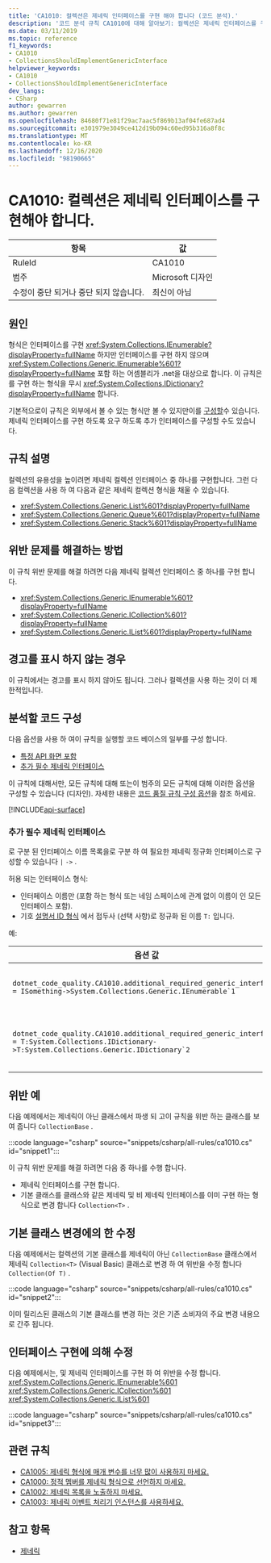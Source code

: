 ```yaml
---
title: 'CA1010: 컬렉션은 제네릭 인터페이스를 구현 해야 합니다 (코드 분석).'
description: '코드 분석 규칙 CA1010에 대해 알아보기: 컬렉션은 제네릭 인터페이스를 구현 해야 합니다.'
ms.date: 03/11/2019
ms.topic: reference
f1_keywords:
- CA1010
- CollectionsShouldImplementGenericInterface
helpviewer_keywords:
- CA1010
- CollectionsShouldImplementGenericInterface
dev_langs:
- CSharp
author: gewarren
ms.author: gewarren
ms.openlocfilehash: 84680f71e81f29ac7aac5f869b13af04fe687ad4
ms.sourcegitcommit: e301979e3049ce412d19b094c60ed95b316a8f8c
ms.translationtype: MT
ms.contentlocale: ko-KR
ms.lasthandoff: 12/16/2020
ms.locfileid: "98190665"
---
```

# <a name="ca1010-collections-should-implement-generic-interface"></a>CA1010: 컬렉션은 제네릭 인터페이스를 구현해야 합니다.

| 항목                                     | 값            |
|------------------------------------------|------------------|
| RuleId                                   | CA1010           |
| 범주                                 | Microsoft 디자인 |
| 수정이 중단 되거나 중단 되지 않습니다. | 최신이 아님     |

## <a name="cause"></a>원인

형식은 인터페이스를 구현 <xref:System.Collections.IEnumerable?displayProperty=fullName> 하지만 인터페이스를 구현 하지 않으며 <xref:System.Collections.Generic.IEnumerable%601?displayProperty=fullName> 포함 하는 어셈블리가 .net을 대상으로 합니다. 이 규칙은를 구현 하는 형식을 무시 <xref:System.Collections.IDictionary?displayProperty=fullName> 합니다.

기본적으로이 규칙은 외부에서 볼 수 있는 형식만 볼 수 있지만이를 [구성할](#configure-code-to-analyze)수 있습니다. 제네릭 인터페이스를 구현 하도록 요구 하도록 추가 인터페이스를 구성할 수도 있습니다.

## <a name="rule-description"></a>규칙 설명

컬렉션의 유용성을 높이려면 제네릭 컬렉션 인터페이스 중 하나를 구현합니다. 그런 다음 컬렉션을 사용 하 여 다음과 같은 제네릭 컬렉션 형식을 채울 수 있습니다.

- <xref:System.Collections.Generic.List%601?displayProperty=fullName>
- <xref:System.Collections.Generic.Queue%601?displayProperty=fullName>
- <xref:System.Collections.Generic.Stack%601?displayProperty=fullName>

## <a name="how-to-fix-violations"></a>위반 문제를 해결하는 방법

이 규칙 위반 문제를 해결 하려면 다음 제네릭 컬렉션 인터페이스 중 하나를 구현 합니다.

- <xref:System.Collections.Generic.IEnumerable%601?displayProperty=fullName>
- <xref:System.Collections.Generic.ICollection%601?displayProperty=fullName>
- <xref:System.Collections.Generic.IList%601?displayProperty=fullName>

## <a name="when-to-suppress-warnings"></a>경고를 표시 하지 않는 경우

이 규칙에서는 경고를 표시 하지 않아도 됩니다. 그러나 컬렉션을 사용 하는 것이 더 제한적입니다.

## <a name="configure-code-to-analyze"></a>분석할 코드 구성

다음 옵션을 사용 하 여이 규칙을 실행할 코드 베이스의 일부를 구성 합니다.

- [특정 API 화면 포함](#include-specific-api-surfaces)
- [추가 필수 제네릭 인터페이스](#additional-required-generic-interfaces)

이 규칙에 대해서만, 모든 규칙에 대해 또는이 범주의 모든 규칙에 대해 이러한 옵션을 구성할 수 있습니다 (디자인). 자세한 내용은 [코드 품질 규칙 구성 옵션](../code-quality-rule-options.md)을 참조 하세요.

[!INCLUDE[api-surface](~/includes/code-analysis/api-surface.md)]

### <a name="additional-required-generic-interfaces"></a>추가 필수 제네릭 인터페이스

로 구분 된 인터페이스 이름 목록을로 구분 하 여 필요한 제네릭 정규화 인터페이스로 구성할 수 있습니다 `|` `->` .

허용 되는 인터페이스 형식:

- 인터페이스 이름만 (포함 하는 형식 또는 네임 스페이스에 관계 없이 이름이 인 모든 인터페이스 포함).
- 기호 [설명서 ID 형식](../../../csharp/programming-guide/xmldoc/processing-the-xml-file.md#id-strings) 에서 접두사 (선택 사항)로 정규화 된 이름 `T:` 입니다.

예:

| 옵션 값 | 요약 |
| --- | --- |
|``dotnet_code_quality.CA1010.additional_required_generic_interfaces = ISomething->System.Collections.Generic.IEnumerable`1`` | 네임 스페이스에 관계 없이을 구현 하는 모든 형식은 `ISomething` 도 구현 해야 <xref:System.Collections.Generic.IEnumerable%601?displayProperty=fullName> 합니다. |
|``dotnet_code_quality.CA1010.additional_required_generic_interfaces = T:System.Collections.IDictionary->T:System.Collections.Generic.IDictionary`2`` | 을 구현 하는 모든 형식은 <xref:System.Collections.IDictionary?displayProperty=fullName> 도 구현 되어야 <xref:System.Collections.Generic.IDictionary%602?displayProperty=fullName> 합니다. |

## <a name="example-violation"></a>위반 예

다음 예제에서는 제네릭이 아닌 클래스에서 파생 되 고이 규칙을 위반 하는 클래스를 보여 줍니다 `CollectionBase` .

:::code language="csharp" source="snippets/csharp/all-rules/ca1010.cs" id="snippet1":::

이 규칙 위반 문제를 해결 하려면 다음 중 하나를 수행 합니다.

- 제네릭 인터페이스를 구현 합니다.
- 기본 클래스를 클래스와 같은 제네릭 및 비 제네릭 인터페이스를 이미 구현 하는 형식으로 변경 합니다 `Collection<T>` .

## <a name="fix-by-base-class-change"></a>기본 클래스 변경에의 한 수정

다음 예제에서는 컬렉션의 기본 클래스를 제네릭이 아닌 `CollectionBase` 클래스에서 제네릭 `Collection<T>` (Visual Basic) 클래스로 변경 하 여 위반을 수정 합니다 `Collection(Of T)` .

:::code language="csharp" source="snippets/csharp/all-rules/ca1010.cs" id="snippet2":::

이미 릴리스된 클래스의 기본 클래스를 변경 하는 것은 기존 소비자의 주요 변경 내용으로 간주 됩니다.

## <a name="fix-by-interface-implementation"></a>인터페이스 구현에 의해 수정

다음 예제에서는, 및 제네릭 인터페이스를 구현 하 여 위반을 수정 합니다. <xref:System.Collections.Generic.IEnumerable%601> <xref:System.Collections.Generic.ICollection%601> <xref:System.Collections.Generic.IList%601>

:::code language="csharp" source="snippets/csharp/all-rules/ca1010.cs" id="snippet3":::

## <a name="related-rules"></a>관련 규칙

- [CA1005: 제네릭 형식에 매개 변수를 너무 많이 사용하지 마세요.](ca1005.md)
- [CA1000: 정적 멤버를 제네릭 형식으로 선언하지 마세요.](ca1000.md)
- [CA1002: 제네릭 목록을 노출하지 마세요.](ca1002.md)
- [CA1003: 제네릭 이벤트 처리기 인스턴스를 사용하세요.](ca1003.md)

## <a name="see-also"></a>참고 항목

- [제네릭](../../../csharp/programming-guide/generics/index.md)
